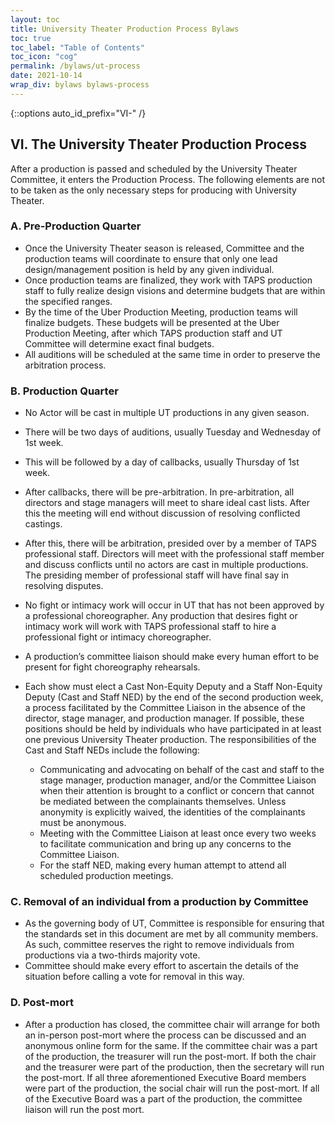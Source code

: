 ```yaml
---
layout: toc
title: University Theater Production Process Bylaws
toc: true
toc_label: "Table of Contents"
toc_icon: "cog"
permalink: /bylaws/ut-process
date: 2021-10-14
wrap_div: bylaws bylaws-process
---
```

{::options auto_id_prefix="VI-" /}
## VI. The University Theater Production Process

After a production is passed and scheduled by the University Theater Committee, it enters the Production Process. The following elements are not to be taken as the only necessary steps for producing with University Theater.

### A. Pre-Production Quarter

* Once the University Theater season is released, Committee and the production teams will coordinate to ensure that only one lead design/management position is held by any given individual.
* Once production teams are finalized, they work with TAPS production staff to fully realize design visions and determine budgets that are within the specified ranges.
* By the time of the Uber Production Meeting, production teams will finalize budgets. These budgets will be presented at the Uber Production Meeting, after which TAPS production staff and UT Committee will determine exact final budgets.
* All auditions will be scheduled at the same time in order to preserve the arbitration process.

### B. Production Quarter

* No Actor will be cast in multiple UT productions in any given season.
* There will be two days of auditions, usually Tuesday and Wednesday of 1st week.
* This will be followed by a day of callbacks, usually Thursday of 1st week.
* After callbacks, there will be pre-arbitration. In pre-arbitration, all directors and stage managers will meet to share ideal cast lists. After this the meeting will end without discussion of resolving conflicted castings.
* After this, there will be arbitration, presided over by a member of TAPS professional staff. Directors will meet with the professional staff member and discuss conflicts until no actors are cast in multiple productions. The presiding member of professional staff will have final say in resolving disputes.
* No fight or intimacy work will occur in UT that has not been approved by a professional choreographer. Any production that desires fight or intimacy work will work with TAPS professional staff to hire a professional fight or intimacy choreographer.
* A production’s committee liaison should make every human effort to be present for fight choreography rehearsals.
* Each show must elect a Cast Non-Equity Deputy and a Staff Non-Equity Deputy (Cast and Staff NED) by the end of the second production week, a process facilitated by the Committee Liaison in the absence of the director, stage manager, and production manager. If possible, these positions should be held by individuals who have participated in at least one previous University Theater production. The responsibilities of the Cast and Staff NEDs include the following:

    * Communicating and advocating on behalf of the cast and staff to the stage manager, production manager, and/or the Committee Liaison when their attention is brought to a conflict or concern that cannot be mediated between the complainants themselves. Unless anonymity is explicitly waived, the identities of the complainants must be anonymous.
    * Meeting with the Committee Liaison at least once every two weeks to facilitate communication and bring up any concerns to the Committee Liaison.
    * For the staff NED, making every human attempt to attend all scheduled production meetings.

### C. Removal of an individual from a production by Committee

* As the governing body of UT, Committee is responsible for ensuring that the standards set in this document are met by all community members. As such, committee reserves the right to remove individuals from productions via a two-thirds majority vote.
* Committee should make every effort to ascertain the details of the situation before calling a vote for removal in this way.

### D. Post-mort

* After a production has closed, the committee chair will arrange for both an in-person post-mort where the process can be discussed and an anonymous online form for the same. If the committee chair was a part of the production, the treasurer will run the post-mort. If both the chair and the treasurer were part of the production, then the secretary will run the post-mort. If all three aforementioned Executive Board members were part of the production, the social chair will run the post-mort. If all of the Executive Board was a part of the production, the committee liaison will run the post mort.

